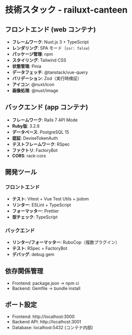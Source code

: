 # 技術スタック - railuxt-canteen

## フロントエンド (web コンテナ)
- **フレームワーク**: Nuxt.js 3 + TypeScript
- **レンダリング**: SPA モード（`ssr: false`）
- **パッケージ管理**: npm
- **スタイリング**: Tailwind CSS
- **状態管理**: Pinia
- **データフェッチ**: @tanstack/vue-query
- **バリデーション**: Zod（実行時検証）
- **アイコン**: @nuxt/icon
- **画像処理**: @nuxt/image

## バックエンド (app コンテナ)
- **フレームワーク**: Rails 7 API Mode
- **Ruby版**: 3.2.8
- **データベース**: PostgreSQL 15
- **認証**: DeviseTokenAuth
- **テストフレームワーク**: RSpec
- **ファクトリ**: FactoryBot
- **CORS**: rack-cors

## 開発ツール
### フロントエンド
- **テスト**: Vitest + Vue Test Utils + jsdom
- **リンター**: ESLint + TypeScript
- **フォーマッター**: Prettier
- **型チェック**: TypeScript

### バックエンド
- **リンター/フォーマッター**: RuboCop（複数プラグイン）
- **テスト**: RSpec + FactoryBot
- **デバッグ**: debug gem

## 依存関係管理
- Frontend: package.json → npm ci
- Backend: Gemfile → bundle install

## ポート設定
- Frontend: http://localhost:3000
- Backend API: http://localhost:3001
- Database: localhost:5432 (コンテナ内部)